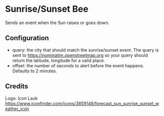 # Sunrise/Sunset Bee

Sends an event when the Sun raises or goes down.

## Configuration

* query: the city that should match the sunrise/sunset event. The query is sent to https://nominatim.openstreetmap.org so your query
  should return the latitude, longitude for a valid place.
* offset: the number of seconds to alert before the event happens. Defaults to 2 minutes.

## Credits

Logo: Icon Lauk https://www.iconfinder.com/icons/3859148/forecast_sun_sunrise_sunset_weather_icon
